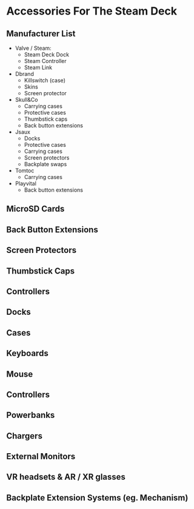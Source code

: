 # Accessories For The Steam Deck

## Manufacturer List
- Valve / Steam:
    - Steam Deck Dock
    - Steam Controller
    - Steam Link
- Dbrand
    - Killswitch (case)
    - Skins
    - Screen protector
- Skull&Co
    - Carrying cases
    - Protective cases
    - Thumbstick caps
    - Back button extensions
- Jsaux
    - Docks
    - Protective cases
    - Carrying cases
    - Screen protectors
    - Backplate swaps
- Tomtoc
    - Carrying cases
- Playvital
    - Back button extensions

## MicroSD Cards

## Back Button Extensions

## Screen Protectors

## Thumbstick Caps

## Controllers

## Docks

## Cases

## Keyboards

## Mouse

## Controllers

## Powerbanks

## Chargers

## External Monitors

## VR headsets & AR / XR glasses

## Backplate Extension Systems (eg. Mechanism)